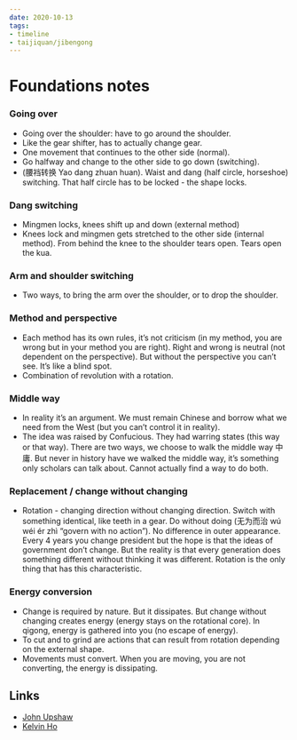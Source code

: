 ```yaml
---
date: 2020-10-13
tags:
- timeline
- taijiquan/jibengong
---
```


# Foundations notes

### Going over
* Going over the shoulder:  have to go around the shoulder.
* Like the gear shifter, has to actually change gear.
* One movement that continues to the other side (normal).
* Go halfway and change to the other side to go down (switching).
* (腰裆转换 Yao dang zhuan huan). Waist and dang (half circle, horseshoe) switching.  That half circle has to be locked - the shape locks.

### Dang switching
* Mingmen locks, knees shift up and down (external method)
* Knees lock and mingmen gets stretched to the other side (internal method). From behind the knee to the shoulder tears open.  Tears open the kua.

### Arm and shoulder switching
* Two ways, to bring the arm over the shoulder, or to drop the shoulder.

### Method and perspective
* Each method has its own rules, it’s not criticism (in my method, you are wrong but in your method you are right).  Right and wrong is neutral (not dependent on the perspective).  But without the perspective you can’t see.  It’s like a blind spot.
* Combination of revolution with a rotation.

### Middle way
* In reality it’s an argument.  We must remain Chinese and borrow what we need from the West (but you can’t control it in reality).
* The idea was raised by Confucious.  They had warring states (this way or that way).  There are two ways, we choose to walk the middle way 中庸.  But never in history have we walked the middle way, it’s something only scholars can talk about.  Cannot actually find a way to do both.

### Replacement / change without changing
* Rotation - changing direction without changing direction.  Switch with something identical, like teeth in a gear.  Do without doing (无为而治 wú wéi ér zhì “govern with no action”).  No difference in outer appearance.  Every 4 years you change president but the hope is that the ideas of government don’t change.  But the reality is that every generation does something different without thinking it was different.  Rotation is the only thing that has this characteristic.

### Energy conversion
* Change is required by nature.  But it dissipates.  But change without changing creates energy (energy stays on the rotational core).  In qigong, energy is gathered into you (no escape of energy).
* To cut and to grind are actions that can result from rotation depending on the external shape.
* Movements must convert.  When you are moving, you are not converting, the energy is dissipating.

## Links
* [John Upshaw](http://practicalmethod.com/2020/10/foundations-on-line-notes-october-13th-2020-by-john-upshaw/)
* [Kelvin Ho](http://practicalmethod.com/2020/10/master-chen-zhonghuas-online-lesson-on-oct-13-2020-kelvin-ho/)
